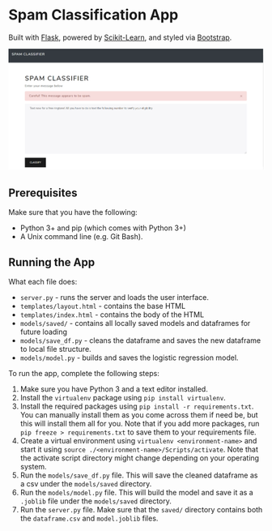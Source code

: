 # Spam Classification App
Built with [Flask](https://flask.palletsprojects.com/), powered by [Scikit-Learn](https://scikit-learn.org/), and styled via [Bootstrap](https://getbootstrap.com/).

![example screenshot](screenshot.PNG)

## Prerequisites
Make sure that you have the following:
* Python 3+ and pip (which comes with Python 3+)
* A Unix command line (e.g. Git Bash).

## Running the App
What each file does:
* `server.py` - runs the server and loads the user interface.
* `templates/layout.html` - contains the base HTML
* `templates/index.html` - contains the body of the HTML
* `models/saved/` - contains all locally saved models and dataframes for future loading
* `models/save_df.py` - cleans the dataframe and saves the new dataframe to local file structure.
* `models/model.py` - builds and saves the logistic regression model.

To run the app, complete the following steps:
1. Make sure you have Python 3 and a text editor installed.
2. Install the `virtualenv` package using `pip install virtualenv`.
3. Install the required packages using `pip install -r requirements.txt`. You can manually install them as you come across them if need be, but this will install them all for you. Note that if you add more packages, run `pip freeze > requirements.txt` to save them to your requirements file.
4. Create a virtual environment using `virtualenv <environment-name>` and start it using `source ./<environment-name>/Scripts/activate`. Note that the activate script directory might change depending on your operating system.
5. Run the `models/save_df.py` file. This will save the cleaned dataframe as a csv under the `models/saved` directory.
6. Run the `models/model.py` file. This will build the model and save it as a `.joblib` file under the `models/saved` directory. 
7. Run the `server.py` file. Make sure that the `saved/` directory contains both the `dataframe.csv` and `model.joblib` files.
